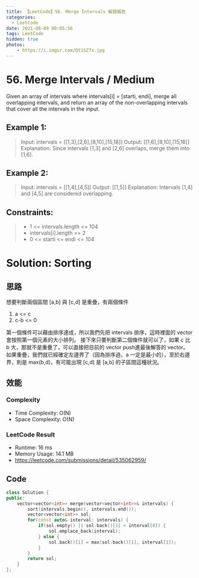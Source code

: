 ```yaml
---
title: 【LeetCode】56. Merge Intervals 解題報告
categories:
  - LeetCode
date: 2021-08-09 00:05:56
tags: LeetCode
hidden: true
photos:
    - https://i.imgur.com/Dt1SZ7x.jpg
---
```

 
# 56. Merge Intervals / Medium

Given an array of intervals where intervals[i] = [starti, endi], merge all overlapping intervals, and return an array of the non-overlapping intervals that cover all the intervals in the input.
 

<!-- more --> 
## Example 1:
> Input: intervals = [[1,3],[2,6],[8,10],[15,18]]
> Output: [[1,6],[8,10],[15,18]]
> Explanation: Since intervals [1,3] and [2,6] overlaps, merge them into [1,6].

## Example 2:
> Input: intervals = [[1,4],[4,5]]
> Output: [[1,5]]
> Explanation: Intervals [1,4] and [4,5] are considered overlapping.

## Constraints:
> - 1 <= intervals.length <= 104
> - intervals[i].length == 2
> - 0 <= starti <= endi <= 104
 


# Solution: Sorting
## 思路

想要判斷兩個區間 [a,b] 與 [c,d] 是重疊，有兩個條件
1. a <= c
2. c-b <= 0


第一個條件可以藉由排序達成，所以我們先把 intervals 排序，這時裡面的 vector 會按照第一個元素的大小排列。
接下來只要判斷第二個條件就可以了，如果 c 比 b 大，那就不是重疊了，可以直接把目前的 vector push進最後解答的 vector。如果重疊，我們就已經確定左邊界了（因為排序過，a 一定是最小的），至於右邊界，則是 max(b,d)，有可能出現 [c,d] 是 [a,b] 的子區間這種狀況。

## 效能

### Complexity 
- Time Complexity: O(N)
- Space Complexity: O(N)

### LeetCode Result

- Runtime: 16 ms
- Memory Usage: 14.1 MB 
- https://leetcode.com/submissions/detail/535062959/

## Code
```cpp
class Solution {
public:
    vector<vector<int>> merge(vector<vector<int>>& intervals) {
        sort(intervals.begin(), intervals.end());
        vector<vector<int>> sol;
        for(const auto& interval: intervals) {
            if(sol.empty() || sol.back()[1] < interval[0]) {
                sol.emplace_back(interval);
            } else {
                sol.back()[1] = max(sol.back()[1], interval[1]);
            }
        }
        return sol;
    }
};
```